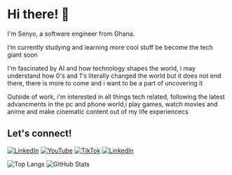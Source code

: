 # Hi there! 👋 

I'm Senyo, a software engineer from Ghana.  

I’m currently studying and learning more cool stuff be become the tech giant soon

I'm fascinated by AI and how technology shapes the world, i may understand how 0's and 1's literally changed the world but it 
does not end there, there is more to come and i want to be a part of uncovering it

Outside of work, i'm interested in all things tech related, following the latest advancments in the pc and phone world,i play games, watch
movies and anime and make cinematic content out of my life experiencecs

## Let's connect!

[![LinkedIn](https://img.shields.io/badge/LinkedIn-0A66C2?style=for-the-badge&logo=linkedin&logoColor=white)]([linkedin.com/in/justice-senyo](https://www.linkedin.com/in/justice-senyo/)) [![YouTube](https://img.shields.io/badge/YouTube-FF0000?style=for-the-badge&logo=youtube&logoColor=white)]([your-link](https://www.youtube.com/channel/UCqJLKWaA4RI0LpMml0H3XIg)) [![TikTok](https://img.shields.io/badge/TikTok-000000?style=for-the-badge&logo=tiktok&logoColor=white)](your-link) 
[![LinkedIn](https://img.shields.io/badge/LinkedIn-0A66C2?style=for-the-badge&logo=linkedin&logoColor=white)](https://www.linkedin.com/in/justice-senyo/)


![Top Langs](https://github-readme-stats.vercel.app/api/top-langs/?username=JusticeSenyo&layout=compact&theme=tokyonight)
![GitHub Stats](https://github-readme-stats.vercel.app/api?username=JusticeSenyo&show_icons=true&theme=tokyonight)
